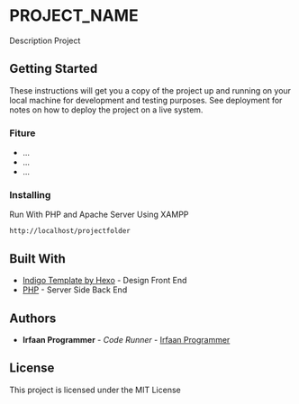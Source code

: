 # PROJECT_NAME

Description Project 

## Getting Started

These instructions will get you a copy of the project up and running on your local machine for development and testing purposes. See deployment for notes on how to deploy the project on a live system.

### Fiture

* ...
* ...
* ...

### Installing

Run With PHP and Apache Server
Using XAMPP

```
http://localhost/projectfolder
```

## Built With

* [Indigo Template by Hexo](https://github.com/yscoder/hexo-theme-indigo) - Design Front End
* [PHP](/) - Server Side Back End

## Authors

* **Irfaan Programmer** - *Code Runner* - [Irfaan Programmer](https://github.com/irfaanprogrammer)

## License

This project is licensed under the MIT License
